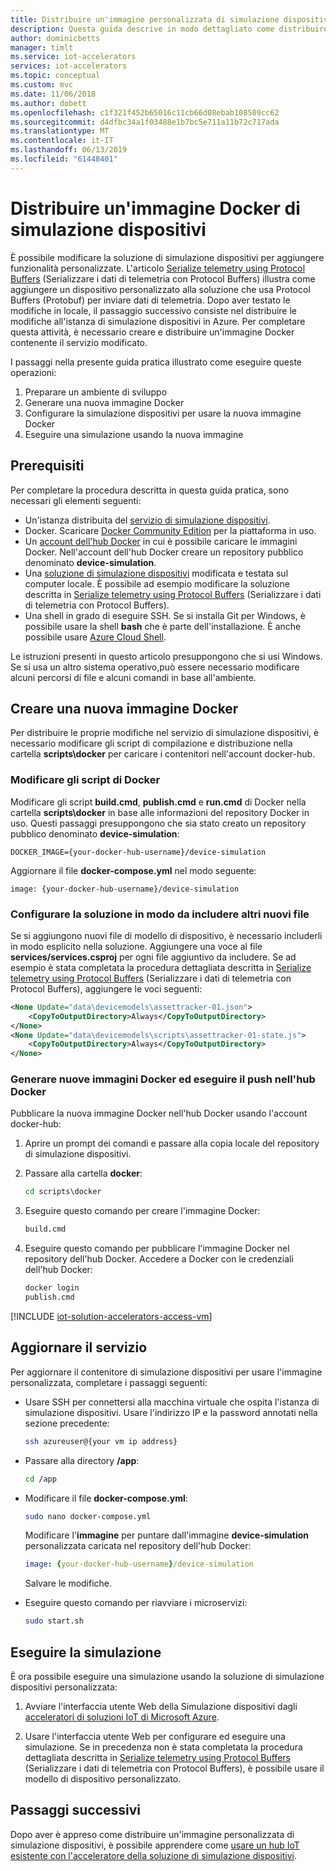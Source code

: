 ```yaml
---
title: Distribuire un'immagine personalizzata di simulazione dispositivi - Azure | Microsoft Docs
description: Questa guida descrive in modo dettagliato come distribuire un'immagine Docker personalizzata della soluzione di simulazione dispositivi in Azure.
author: dominicbetts
manager: timlt
ms.service: iot-accelerators
services: iot-accelerators
ms.topic: conceptual
ms.custom: mvc
ms.date: 11/06/2018
ms.author: dobett
ms.openlocfilehash: c1f321f452b65016c11cb66d08ebab108509cc62
ms.sourcegitcommit: d4dfbc34a1f03488e1b7bc5e711a11b72c717ada
ms.translationtype: MT
ms.contentlocale: it-IT
ms.lasthandoff: 06/13/2019
ms.locfileid: "61448401"
---
```

# <a name="deploy-a-custom-device-simulation-docker-image"></a>Distribuire un'immagine Docker di simulazione dispositivi

È possibile modificare la soluzione di simulazione dispositivi per aggiungere funzionalità personalizzate. L'articolo [Serialize telemetry using Protocol Buffers](iot-accelerators-device-simulation-protobuf.md) (Serializzare i dati di telemetria con Protocol Buffers) illustra come aggiungere un dispositivo personalizzato alla soluzione che usa Protocol Buffers (Protobuf) per inviare dati di telemetria. Dopo aver testato le modifiche in locale, il passaggio successivo consiste nel distribuire le modifiche all'istanza di simulazione dispositivi in Azure. Per completare questa attività, è necessario creare e distribuire un'immagine Docker contenente il servizio modificato.

I passaggi nella presente guida pratica illustrato come eseguire queste operazioni:

1. Preparare un ambiente di sviluppo
1. Generare una nuova immagine Docker
1. Configurare la simulazione dispositivi per usare la nuova immagine Docker
1. Eseguire una simulazione usando la nuova immagine

## <a name="prerequisites"></a>Prerequisiti

Per completare la procedura descritta in questa guida pratica, sono necessari gli elementi seguenti:

* Un'istanza distribuita del [servizio di simulazione dispositivi](quickstart-device-simulation-deploy.md).
* Docker. Scaricare [Docker Community Edition](https://www.docker.com/products/docker-engine#/download) per la piattaforma in uso.
* Un [account dell'hub Docker](https://hub.docker.com/) in cui è possibile caricare le immagini Docker. Nell'account dell'hub Docker creare un repository pubblico denominato **device-simulation**.
* Una [soluzione di simulazione dispositivi](https://github.com/Azure/device-simulation-dotnet/archive/master.zip) modificata e testata sul computer locale. È possibile ad esempio modificare la soluzione descritta in [Serialize telemetry using Protocol Buffers](iot-accelerators-device-simulation-protobuf.md) (Serializzare i dati di telemetria con Protocol Buffers).
* Una shell in grado di eseguire SSH. Se si installa Git per Windows, è possibile usare la shell **bash** che è parte dell'installazione. È anche possibile usare [Azure Cloud Shell](https://shell.azure.com/).

Le istruzioni presenti in questo articolo presuppongono che si usi Windows. Se si usa un altro sistema operativo,può essere necessario modificare alcuni percorsi di file e alcuni comandi in base all'ambiente.

## <a name="create-a-new-docker-image"></a>Creare una nuova immagine Docker

Per distribuire le proprie modifiche nel servizio di simulazione dispositivi, è necessario modificare gli script di compilazione e distribuzione nella cartella **scripts\docker** per caricare i contenitori nell'account docker-hub.

### <a name="modify-the-docker-scripts"></a>Modificare gli script di Docker

Modificare gli script **build.cmd**, **publish.cmd** e **run.cmd** di Docker nella cartella **scripts\docker** in base alle informazioni del repository Docker in uso. Questi passaggi presuppongono che sia stato creato un repository pubblico denominato **device-simulation**:

`DOCKER_IMAGE={your-docker-hub-username}/device-simulation`

Aggiornare il file **docker-compose.yml** nel modo seguente:

`image: {your-docker-hub-username}/device-simulation`

### <a name="configure-the-solution-to-include-any-new-files"></a>Configurare la soluzione in modo da includere altri nuovi file

Se si aggiungono nuovi file di modello di dispositivo, è necessario includerli in modo esplicito nella soluzione. Aggiungere una voce al file **services/services.csproj** per ogni file aggiuntivo da includere. Se ad esempio è stata completata la procedura dettagliata descritta in [Serialize telemetry using Protocol Buffers](iot-accelerators-device-simulation-protobuf.md) (Serializzare i dati di telemetria con Protocol Buffers), aggiungere le voci seguenti:

```xml
<None Update="data\devicemodels\assettracker-01.json">
    <CopyToOutputDirectory>Always</CopyToOutputDirectory>
</None>
<None Update="data\devicemodels\scripts\assettracker-01-state.js">
    <CopyToOutputDirectory>Always</CopyToOutputDirectory>
</None>
```

### <a name="generate-new-docker-images-and-push-to-docker-hub"></a>Generare nuove immagini Docker ed eseguire il push nell'hub Docker

Pubblicare la nuova immagine Docker nell'hub Docker usando l'account docker-hub:

1. Aprire un prompt dei comandi e passare alla copia locale del repository di simulazione dispositivi.

1. Passare alla cartella **docker**:

    ```cmd
    cd scripts\docker
    ```

1. Eseguire questo comando per creare l'immagine Docker:

    ```cmd
    build.cmd
    ```

1. Eseguire questo comando per pubblicare l'immagine Docker nel repository dell'hub Docker. Accedere a Docker con le credenziali dell'hub Docker:

    ```cmd
    docker login
    publish.cmd
    ```

<!-- TODO fix heading levels working include -->

[!INCLUDE [iot-solution-accelerators-access-vm](../../includes/iot-solution-accelerators-access-vm.md)]

## <a name="update-the-service"></a>Aggiornare il servizio

Per aggiornare il contenitore di simulazione dispositivi per usare l'immagine personalizzata, completare i passaggi seguenti:

* Usare SSH per connettersi alla macchina virtuale che ospita l'istanza di simulazione dispositivi. Usare l'indirizzo IP e la password annotati nella sezione precedente:

    ```sh
    ssh azureuser@{your vm ip address}
    ```

* Passare alla directory **/app**:

    ```sh
    cd /app
    ```

* Modificare il file **docker-compose.yml**:

    ```sh
    sudo nano docker-compose.yml
    ```

    Modificare l'**immagine** per puntare dall'immagine **device-simulation** personalizzata caricata nel repository dell'hub Docker:

    ```yml
    image: {your-docker-hub-username}/device-simulation
    ```

    Salvare le modifiche.

* Eseguire questo comando per riavviare i microservizi:

    ```sh
    sudo start.sh
    ```

## <a name="run-your-simulation"></a>Eseguire la simulazione

È ora possibile eseguire una simulazione usando la soluzione di simulazione dispositivi personalizzata:

1. Avviare l'interfaccia utente Web della Simulazione dispositivi dagli [acceleratori di soluzioni IoT di Microsoft Azure](https://www.azureiotsolutions.com/Accelerators#dashboard).

1. Usare l'interfaccia utente Web per configurare ed eseguire una simulazione. Se in precedenza non è stata completata la procedura dettagliata descritta in [Serialize telemetry using Protocol Buffers](iot-accelerators-device-simulation-protobuf.md) (Serializzare i dati di telemetria con Protocol Buffers), è possibile usare il modello di dispositivo personalizzato.

## <a name="next-steps"></a>Passaggi successivi

Dopo aver è appreso come distribuire un'immagine personalizzata di simulazione dispositivi, è possibile apprendere come [usare un hub IoT esistente con l'acceleratore della soluzione di simulazione dispositivi](iot-accelerators-device-simulation-choose-hub.md).